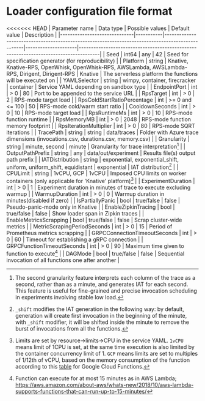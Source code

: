 # Loader configuration file format

<<<<<<< HEAD
| Parameter name               | Data type | Possible values                                                                                  | Default value       | Description                                                                          |
|------------------------------|-----------|--------------------------------------------------------------------------------------------------|---------------------|--------------------------------------------------------------------------------------|
| Seed                         | int64     | any                                                                                              | 42                  | Seed for specification generator (for reproducibility)                               |
| Platform                     | string    | Knative, Knative-RPS, OpenWhisk, OpenWhisk-RPS, AWSLambda, AWSLambda-RPS, Dirigent, Dirigent-RPS | Knative             | The serverless platform the functions will be executed on                            |
| YAMLSelector                 | string    | wimpy, container, firecracker                                                                    | container           | Service YAML depending on sandbox type                                               |
| EndpointPort                 | int       | > 0                                                                                              | 80                  | Port to be appended to the service URL                                               |
| RpsTarget                    | int       | > 0                                                                                              | 2                   | RPS-mode target load                                                                 |
| RpsColdStartRatioPercentage  | int       | >= 0 and <= 100                                                                                  | 50                  | RPS-mode cold/warm start ratio                                                       |
| CooldownSeconds              | int       | > 0                                                                                              | 10                  | RPS-mode target load                                                                 |
| RpsRuntimeMs                 | int       | > 0                                                                                              | 10                  | RPS-mode function runtime                                                            |
| RpsMemoryMB                  | int       | > 0                                                                                              | 2048                | RPS-mode function memory footprint                                                   |
| RpsIterationMultiplier       | int       | > 0                                                                                              | 80                  | RPS-mode SQRT iterations                                                             |
| TracePath                    | string    | string                                                                                           | data/traces         | Folder with Azure trace dimensions (invocations.csv, durations.csv, memory.csv)      |
| Granularity                  | string    | minute, second                                                                                   | minute              | Granularity for trace interpretation[^1]                                             |
| OutputPathPrefix             | string    | any                                                                                              | data/out/experiment | Results file(s) output path prefix                                                   |
| IATDistribution              | string    | exponential, exponential_shift, uniform, uniform_shift, equidistant                              | exponential         | IAT distribution[^2]                                                                 |
| CPULimit                     | string    | 1vCPU, GCP                                                                                       | 1vCPU               | Imposed CPU limits on worker containers (only applicable for 'Knative' platform)[^3] |
| ExperimentDuration           | int       | > 0                                                                                              | 1                   | Experiment duration in minutes of trace to execute excluding warmup                  |
| WarmupDuration               | int       | > 0                                                                                              | 0                   | Warmup duration in minutes(disabled if zero)                                         |
| IsPartiallyPanic             | bool      | true/false                                                                                       | false               | Pseudo-panic-mode only in Knative                                                    |
| EnableZipkinTracing          | bool      | true/false                                                                                       | false               | Show loader span in Zipkin traces                                                    |
| EnableMetricsScrapping       | bool      | true/false                                                                                       | false               | Scrap cluster-wide metrics                                                           |
| MetricScrapingPeriodSeconds  | int       | > 0                                                                                              | 15                  | Period of Prometheus metrics scrapping                                               |
| GRPCConnectionTimeoutSeconds | int       | > 0                                                                                              | 60                  | Timeout for establishing a gRPC connection                                           |
| GRPCFunctionTimeoutSeconds   | int       | > 0                                                                                              | 90                  | Maximum time given to function to execute[^4]                                        |
| DAGMode                      | bool      | true/false                                                                                       | false               | Sequential invocation of all functions one after another                             |

[^1]: The second granularity feature interprets each column of the trace as a second, rather than as a minute, and
generates IAT for each second. This feature is useful for fine-grained and precise invocation scheduling in experiments
involving stable low load.

[^2]: `_shift` modifies the IAT generation in the following way: by default, generation will create first invocation in
the beginning of the minute, with `_shift` modifier, it will be shifted inside the minute to remove the burst of
invocations from all the functions.

[^3]: Limits are set by resource->limits->CPU in the service YAML. `1vCPU` means limit of 1CPU is set, at the same time
execution is also limited by the container concurrency limit of 1. `GCP` means limits are set to multiples of 1/12th of
vCPU, based on the memory consumption of the function according to
this [table](https://cloud.google.com/functions/pricing#compute_time) for Google Cloud Functions.

[^4]: Function can execute for at most 15 minutes as in AWS
Lambda; https://aws.amazon.com/about-aws/whats-new/2018/10/aws-lambda-supports-functions-that-can-run-up-to-15-minutes/
